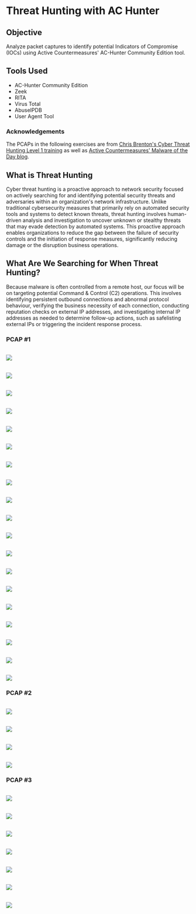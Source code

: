 # Threat Hunting with AC Hunter

## Objective
Analyze packet captures to identify potential Indicators of Compromise (IOCs) using Active Countermeasures' AC-Hunter Community Edition tool.

## Tools Used
- AC-Hunter Community Edition
- Zeek
- RITA
- Virus Total
- AbuseIPDB
- User Agent Tool

### Acknowledgements
The PCAPs in the following exercises are from [Chris Brenton's Cyber Threat Hunting Level 1 training](https://www.activecountermeasures.com/hunt-training/) as well as [Active Countermeasures' Malware of the Day blog](https://www.activecountermeasures.com/category/malware-of-the-day/).

## What is Threat Hunting
Cyber threat hunting is a proactive approach to network security focused on actively searching for and identifying potential security threats and adversaries within an organization's network infrastructure. Unlike traditional cybersecurity measures that primarily rely on automated security tools and systems to detect known threats, threat hunting involves human-driven analysis and investigation to uncover unknown or stealthy threats that may evade detection by automated systems. This proactive approach enables organizations to reduce the gap between the failure of security controls and the initiation of response measures, significantly reducing damage or the disruption business operations.

## What Are We Searching for When Threat Hunting?
Because malware is often controlled from a remote host, our focus will be on targeting potential Command & Control (C2) operations. This involves identifying persistent outbound connections and abnormal protocol behaviour, verifying the business necessity of each connection, conducting reputation checks on external IP addresses, and investigating internal IP addresses as needed to determine follow-up actions, such as safelisting external IPs or triggering the incident response process.

### PCAP #1
######
![](img/rita.png) <br>
######
![](img/ac2.png) <br>
######
![](img/ac3.png) <br>
######
![](img/ac4.png) <br>
######
![](img/ac5.png) <br>
######
![](img/ac6.png) <br>
######
![](img/ac7.png) <br>
######
![](img/ac8.png) <br>
######
![](img/ac9.png) <br>
######
![](img/ac10.png) <br>
######
![](img/acua.png) <br>
######
![](img/ua1.png) <br>
######
![](img/safe1.png) <br>
######
![](img/safe2.png) <br>
######
![](img/safe3.png) <br>
######
![](img/safe4.png) <br>
######
![](img/vt1.png) <br>
######
![](img/zeek.png) <br>
######
![](img/zeek2.png) <br>

### PCAP #2
######
![](img/ac11.png) <br>
######
![](img/ac12.png) <br>
######
![](img/dns.png) <br>
######
![](img/dns2.png) <br>

### PCAP #3
######
![](img/ac13.png) <br>
######
![](img/ac14.png) <br>
######
![](img/ac15.png) <br>
######
![](img/safe5.png) <br>
######
![](img/ua2.png) <br>
######
![](img/vt2.png) <br>
######
![](img/ac_cobalt.png) <br>
